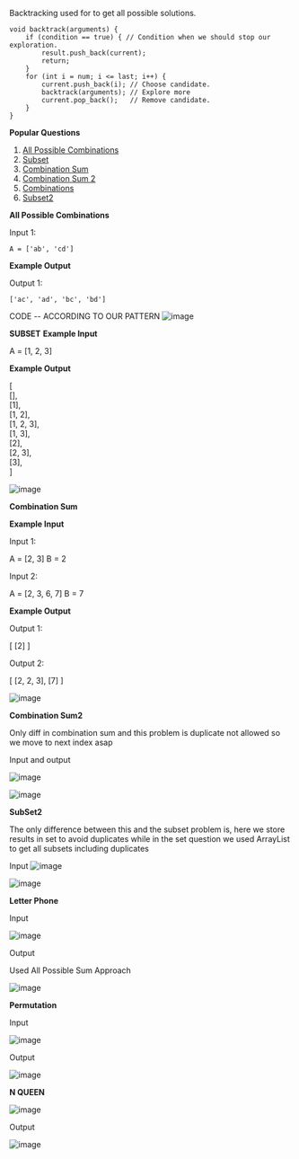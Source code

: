 

Backtracking used for to get all possible solutions.

```
void backtrack(arguments) {
	if (condition == true) { // Condition when we should stop our exploration.
		result.push_back(current);
		return;
	}
	for (int i = num; i <= last; i++) {
		current.push_back(i); // Choose candidate.
		backtrack(arguments); // Explore more
		current.pop_back();   // Remove candidate.
	}
}
```
**Popular Questions**

 1. [All Possible Combinations](https://www.interviewbit.com/problems/all-possible-combinations/)
 2. [Subset](https://www.interviewbit.com/problems/subset/)
 3. [Combination Sum](https://www.interviewbit.com/problems/combination-sum/)
 4. [Combination Sum 2](https://www.interviewbit.com/problems/combination-sum-ii/)
 5. [Combinations](https://www.interviewbit.com/problems/combinations/)
 6. [Subset2](https://www.interviewbit.com/problems/subsets-ii/)

**All Possible Combinations**

Input 1:

```
A = ['ab', 'cd']
```
**Example Output**  

Output 1:

```
['ac', 'ad', 'bc', 'bd']
```
CODE -- ACCORDING TO OUR PATTERN
![image](https://github.com/user-attachments/assets/f00d62aa-1a01-4080-9dfb-c872e5e6b663)


**SUBSET**
**Example Input**  

A = [1, 2, 3]

  
  
**Example Output**  

[  
 [],  
 [1],  
 [1, 2],  
 [1, 2, 3],  
 [1, 3],  
 [2],  
 [2, 3],  
 [3],  
]

![image](https://github.com/user-attachments/assets/96978d2d-5be0-4b1b-b243-507484208465)

**Combination Sum**

**Example Input**  

Input 1:

A = [2, 3]
B = 2

Input 2:

A = [2, 3, 6, 7]
B = 7

**Example Output**  

Output 1:

[ [2] ]

Output 2:

[ [2, 2, 3], [7] ]

![image](https://github.com/user-attachments/assets/8d5d7fdd-b505-4cde-aa50-12084f495ae8)

**Combination Sum2**

Only diff in combination sum and this problem is duplicate not allowed so we move to next index asap

Input and output

![image](https://github.com/user-attachments/assets/ca4e43aa-ee52-4837-b970-4bea3e0718cf)

![image](https://github.com/user-attachments/assets/efe1c936-ba27-4522-925b-eec376c6fd59)

**SubSet2**

The only difference between this and the subset problem is, here we store results in set to avoid duplicates while in the set question we used ArrayList to get all subsets including duplicates

Input
![image](https://github.com/user-attachments/assets/6eb69ee9-7807-44e7-a5f9-a6f5e82ca8db)

![image](https://github.com/user-attachments/assets/1c500ee1-1200-4d9a-9d44-2aca157c7701)


**Letter Phone**

Input

![image](https://github.com/user-attachments/assets/8568e54f-6068-4f5f-823d-c1e8a30b3678)

Output

Used All Possible Sum Approach

![image](https://github.com/user-attachments/assets/e2ee6556-1c43-4797-8f61-dad21457162b)

**Permutation**

Input

![image](https://github.com/user-attachments/assets/44adba86-10e0-4adc-9af9-9c1220b3ab85)

Output

![image](https://github.com/user-attachments/assets/2a8d4705-41ad-40c5-8904-991549d2e877)

**N QUEEN**

![image](https://github.com/user-attachments/assets/0fc7b275-9e0b-4a57-84c1-63ae5a1efb62)

Output

![image](https://github.com/user-attachments/assets/d408d73c-520f-40ad-a029-ffbafed4364a)








